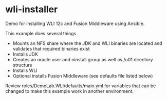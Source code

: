 # wli-installer
Demo for installing WLI 12c and Fusion Middleware using Ansible.

This example does several things
- Mounts an NFS share where the JDK and WLI binaries are located and validates that required binaries exist
- Installs JDK
- Creates an oracle user and oinstall group as well as /u01 directory structure
- Installs WLI
- Optional installs Fusion Middleware (see defaults file listed below)

Review roles/DemoLab.WLI/defaults/main.yml for variables that can be changed to make this example work in another environment.

